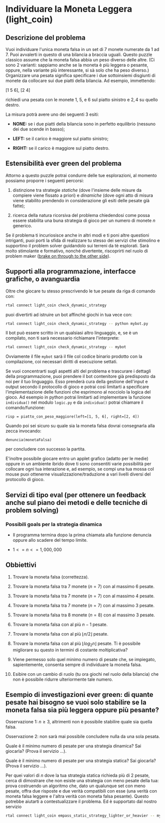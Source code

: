 # Individuare la Moneta Leggera (light_coin)

## Descrizione del problema

Vuoi individuare l'unica moneta falsa in un set di $7$ monete numerate da $1$ ad $7$. Puoi avvalerti in questo di una bilancia a braccia uguali.
Questo puzzle classico assume che la moneta falsa abbia un peso diverso delle altre. (Ci sono 2 varianti: sappiamo anche se la moneta è più leggera o pesante, oppure, nella variante più interessante, si sà solo che ha peso diverso.)
Organizzare una pesata significa specificare i due sottoinsiemi disgiunti di monete da collocare sui due piatti della bilancia. Ad esempio, immettendo:

[1 5 6], [2 4]

richiedi una pesata con le monete $1$, $5$, e $6$ sul piatto sinistro e $2, 4$ su quello destro. 

La misura potrà avere uno dei seguenti 3 esiti:

- **NONE:** se i due piatti della bilancia sono in perfetto equilibrio (nessuno dei due scende in basso);

- **LEFT:** se il carico è maggiore sul piatto sinistro;

- **RIGHT:** se il carico è maggiore sul piatto destro.

## Estensibilità ever green del problema

Attorno a questo puzzle potrai condurre delle tue esplorazioni, al momento possiamo proporre i seguenti percorsi:

1. distinzione tra strategie _statiche_ (dove l'insieme delle misure da compiere viene fissato a priori) e _dinamiche_ (dove ogni atto di misura viene stabilito prendendo in considerazione gli esiti delle pesate già fatte);

2. ricerca della natura ricorsiva del problema chiedendosi come possa essere stabilita una buna strategia di gioco per un numero di monete $n$ generico.

Se il problema ti incuriosisce anche in altri modi e ti poni altre questioni intriganti, puoi porti la sfida di realizzare tu stesso dei servizi che stimolino e supportino il problem solver guidandolo sui terreni da tè esplorati. Sarà molto stimolante e formativo, nonché divertente, riscoprirti nel ruolo di problem maker ([brake on through to the other side](https://www.youtube.com/watch?v=-r679Hhs9Zs)).



## Supporti alla programmazione, interfacce grafiche, o avanguardia

Oltre che giocare tu stesso prescrivendo le tue pesate da riga di comando con:

```bash
rtal connect light_coin check_dynamic_strategy
```

puoi divertirti ad istruire un bot affinché giochi in tua vece con:

```bash
rtal connect light_coin check_dynamic_strategy -- python mybot.py
```

Il bot può essere scritto in un qualsiasi altro linguaggio, e, se è un compilato, non ti sarà necessario richiamare l'interprete:

```bash
rtal connect light_coin check_dynamic_strategy -- mybot
```

Ovviamente il file `mybot` sarà il file col codice binario prodotto con la compilazione, coi necessari diritti di esecuzione settati.  

Se vuoi concentrarti sugli aspetti alti del problema e trascurare i dettagli della programmazione, puoi prendere il bot contenitore già predisposto da noi per il tuo linguaggio. Esso prenderà cura della gestione dell'input e output secondo il protocollo di gioco e potrai così limitarti a specificare l'implementazione delle funzioni che esprimono al nocciolo la logica del gioco. Ad esempio in python potrai limitarti ad implementare la funzione `individua()` nel modulo `logic.py` e da `individua()` potrai chiamare il comando/funzione: 

```
risp = piatto_con_peso_maggiore(left=[1, 5, 6], right=[2, 4])
```

Quando poi sei sicuro su quale sia la moneta falsa dovrai consegnarla alla zecca invocando:
```
denuncia(monetaFalsa)
```
per concludere con successo la partita.

E'inoltre possibile giocare entro un applet grafico (adatto per le medie) oppure in un ambiente ibrido dove ti sono consentiti varie possibilità per collocare ogni tua interazione e, ad esempio, se compi una tua mossa col mouse puoi ottenerne visualizzazione/traduzione a vari livelli diversi del protocollo di gioco.

## Servizi di tipo eval (per ottenere un feedback anche sul piano dei metodi e delle tecniche di problem solving)


### Possibili goals per la strategia dinamica

- Il programma termina dopo la prima chiamata alla funzione denuncia oppure allo scadere del tempo limite.

- $1 <= n <= 1,000,000$

## Obbiettivi

1. Trovare la moneta falsa (correttezza).

2. Trovare la moneta falsa tra $7$ monete ($n = 7$) con al massimo $6$ pesate.

3. Trovare la moneta falsa tra $7$ monete ($n = 7$) con al massimo $4$ pesate.

4. Trovare la moneta falsa tra $7$ monete ($n = 7$) con al massimo $3$ pesate.

5. Trovare la moneta falsa tra $8$ monete ($n = 8$) con al massimo $3$ pesate.

6. Trovare la moneta falsa con al più $n - 1$ pesate.

7. Trovare la moneta falsa con al più $\lfloor n/2 \rfloor$ pesate.

8. Trovare la moneta falsa con al più $\lfloor log_2 n \rfloor$ pesate. Ti è possibile migliorare su questo in termini di costante moltiplicativa? 

9. Viene permesso solo quel minimo numero di pesate che, se impiegato, sapientemente, consenta sempre di individuare la moneta falsa.

10. Esibire con un cambio di ruolo (tu ora giochi nel ruolo della bilancia) che non è possibile ridurre ulteriormente tale numero.

## Esempio di investigazioni ever green: di quante pesate hai bisogno se vuoi solo stabilire se la moneta falsa sia più leggera oppure più pesante?

Osservazione 1: $n \geq 3$, altrimenti non è possibile stabilire quale sia quella falsa.

Osservazione 2: non sarà mai possibile concludere nulla da una sola pesata.

Quale è il minimo numero di pesate per una strategia dinamica? Sai giocarla? (Prova il servizio ...). 

Quale è il minimo numero di pesate per una strategia statica? Sai giocarla? (Prova il servizio ...).

Per quei valori di $n$ dove la tua strategia statica richieda più di $2$ pesate, cerca di dimostrare che non esiste una strategia con meno pesate della tua:
    prova costruendo un algoritmo che, dato un qualunque set con meno pesate, offra due risposte e due verità compatibili con esse (una verità con moneta falsa leggere e l'altra verità con moneta falsa pesante). Questo potrebbe aiutarti a contestualizzare il problema. Ed è supportato dal nostro servizio

```bash
rtal connect light_coin empass_static_strategy_lighter_or_heavier -- mybot
```


<!---
    strategia dinamica in 2 pesate:
        n=3k+r con r=1,2.
        1. confronta A contro B con |A|=|B|=k
        2. se A = B la falsa è tra le k+r rimanenti:
            le confronti contro k+r monete prese da A \cup B
           altrimenti:
               per stabilire se la falsa è in A o in B confronti A contro k delle rimanenti.
    strategia statica di 2 pesate quando r=0:
      si partizioni in A,B,C con |A|=|B|=|C|=k.
      1. A versus B
      2. A versus C
    strategia dinamica di 3 pesate quando r=1,2:
      applico la strategia statica di 2 pesate alle prime 3k monete
      se almeno una pesata sbilancia, allora la falsa è tra queste prime 3k monete e quindi l 2 psate bastano a determinare la verità.
      Altrimenti la falsa è tra le r monete rimanenti, che confronto (staticamente) con le prime r monete.  
-->

